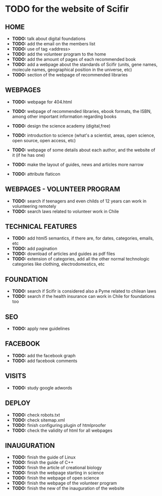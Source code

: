 # TODO for the website of Scifir

## HOME

- **TODO:** talk about digital foundations
- **TODO:** add the email on the members list
- **TODO:** use of tag \<address\>
- **TODO:** add the volunteer program to the home
- **TODO:** add the amount of pages of each recommended book
- **TODO:** add a webpage about the standards of Scifir (units, gene names, molecule names, geographical position in the universe, etc)
- **TODO:** section of the webpage of recommended libraries

## WEBPAGES

- **TODO:** webpage for 404.html
- **TODO:** webpage of recommended libraries, ebook formats, the ISBN, among other important information regarding books
- **TODO:** design the science academy (digital,free)
- **TODO:** introduction to science (what's a scientist, areas, open science, open source, open access, etc)
- **TODO:** webpage of some details about each author, and the website of it (if he has one)

- **TODO:** make the layout of guides, news and articles more narrow
- **TODO:** attribute flaticon

## WEBPAGES - VOLUNTEER PROGRAM

- **TODO:** search if teenagers and even childs of 12 years can work in volunteering remotely
- **TODO:** search laws related to volunteer work in Chile

## TECHNICAL FEATURES

- **TODO:** add html5 semantics, if there are, for dates, categories, emails, etc
- **TODO:** add pagination
- **TODO:** download of articles and guides as pdf files
- **TODO:** extension of categories, add all the other normal technologic categories like clothing, electrodomestics, etc

## FOUNDATION

- **TODO:** search if Scifir is considered also a Pyme related to chilean laws
- **TODO:** search if the health insurance can work in Chile for foundations too

## SEO

- **TODO:** apply new guidelines

## FACEBOOK

- **TODO:** add the facebook graph
- **TODO:** add facebook comments

## VISITS

- **TODO:** study google adwords

## DEPLOY

- **TODO:** check robots.txt
- **TODO:** check sitemap.xml
- **TODO:** finish configuring plugin of htmlproofer
- **TODO:** check the validity of html for all webpages

## INAUGURATION

- **TODO:** finish the guide of Linux
- **TODO:** finish the guide of C++
- **TODO:** finish the article of creational biology
- **TODO:** finish the webpage starting in science
- **TODO:** finish the webpage of open science
- **TODO:** finish the webpage of the volunteer program
- **TODO:** finish the new of the inauguration of the website
